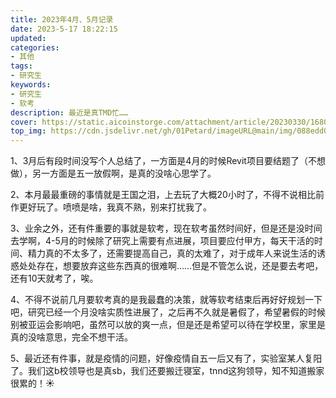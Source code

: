 ```yaml
---
title: 2023年4月、5月记录
date: 2023-5-17 18:22:15
updated:
categories: 
- 其他
tags: 
- 研究生
keywords:
- 研究生
- 软考
description: 最近是真TMD忙……
cover: https://static.aicoinstorge.com/attachment/article/20230330/168016192422421.jpg
top_img: https://cdn.jsdelivr.net/gh/01Petard/imageURL@main/img/088edd08ce2f72614fd71a7a3acbe7f.jpg
---
```


1、3月后有段时间没写个人总结了，一方面是4月的时候Revit项目要结题了（不想做），另一方面是五一放假啊，是真的没啥心思学了。

2、本月最最重磅的事情就是王国之泪，上去玩了大概20小时了，不得不说相比前作更好玩了。喷喷是啥，我真不熟，别来打扰我了。

3、业余之外，还有件重要的事就是软考，现在软考虽然时间好，但是还是没时间去学啊，4-5月的时候除了研究上需要有点进展，项目要应付甲方，每天干活的时间、精力真的不太多了，还需要提高自己，真的太难了，对于成年人来说生活的诱惑处处存在，想要放弃这些东西真的很难啊……但是不管怎么说，还是要去考吧，还有10天就考了，唉。

4、不得不说前几月要软考真的是我最蠢的决策，就等软考结束后再好好规划一下吧，研究已经一个月没啥实质性进展了，之后再不久就是暑假了，希望暑假的时候别被亚运会影响吧，虽然可以放的爽一点，但是还是希望可以待在学校里，家里是真的没啥意思，完全不想干活。

5、最近还有件事，就是疫情的问题，好像疫情自五一后又有了，实验室某人复阳了。我们这b校领导也是真sb，我们还要搬迁寝室，tnnd这狗领导，知不知道搬家很累的！☀

